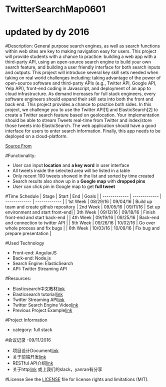 # TwitterSearchMap0601
# updated by dy 2016
#Description:
General purpose search engines, as well as search functions within web sites are key to making navigation easy for users. This project will provide students with a chance to practice: building a web app with a third-party API, using an open-source search engine to build your own search feature, and building a user friendly interface for both search inputs and outputs.
This project will introduce several key skill sets needed when taking on real world challenges including: taking advantage of the power of open-source software and third-party APIs (e.g., Twitter API, Google API, Yelp API), front-end coding in Javascript, and deployment of an app to cloud infrastructure. As demand increases for full stack engineers, every software engineers should expand their skill sets into both the front and back end. This project provides a chance to practice both sides.
In this project, we challenge you to use the Twitter API[1] and ElasticSearch[2] to create a Twitter search feature based on geolocation. Your implementation should be able to stream Tweets real-time from Twitter and index/store those tweets into ElasticSearch. The web application should have a good interface for users to enter search information. Finally, this app needs to be deployed on a cloud-platform.

[Source From](https://www.bittiger.io/microproject/PfjuwSHuGjQJpsF6h)

#Functionality:
- User can input **location** and **a key word** in user interface
- All tweets inside the selected area will be listed in a table
- Only recent 100 tweets showed in the list and sorted by time created
- Search results also show up in a **Google map** with **dropped pins**
- User can click pin in Google map to get **full tweet**


#Time Schedule
| Stage | Start  | End | Goals |
| ------------- | ------------- | ------------- | ------------- |
| 1st Week | 08/29/16  | 09/04/16 | Build up team and create github repository
| 2nd Week | 09/05/16  | 09/11/16 | Set up environment and start front-end|
| 3th Week | 09/12/16  | 09/18/16  | Finish front-end and start back-end |
| 4th Week | 09/19/16  | 09/25/16 | Back-end and connection to twitter API  |
| 5th Week | 09/26/16  | 10/02/16 | Go over whole process and fix bugs |
| 6th Week | 10/03/16  | 10/09/16 | Fix bug and prepare presentation |

#Used Technology
- Front-end: AngularJS
- Back-end: Node.js
- Search Engine: ElasticSearch
- API: Twitter Streaming API

#Resources:
- Elasticsearch中文教材[link](http://es.xiaoleilu.com/010_Intro/00_README.html)
- Elasticsearch tutorial[link](http://joelabrahamsson.com/elasticsearch-101/)
- Twitter Streaming API[link](https://dev.twitter.com/streaming/overview)
- Twitter Search Engine Video[link](https://www.bittiger.io/classpage/CXF82bcv52sn3osEa)
- Previous Project Example[link](https://github.com/BitTigerInst/ElasticSearch)

#Project Information
- category: full stack

#会议记录
-09/11/2016
- 项目设计Document[link](https://docs.google.com/document/d/1T9iq92_rfjaOUy3k12jiGXMbmwLh-Udvub59ASkGh6Y/edit)
- 关于前端开发[link](http://www.1point3acres.com/bbs/thread-104335-1-1.html)
- RESTful API介绍[link](https://www.zhihu.com/question/28557115)
- 关于http[link](http://download.csdn.net/detail/u013998657/9418970) 或上我们的slack，yanran有分享

#License
See the [LICENSE](https://opensource.org/licenses/MIT) file for license rights and limitations (MIT).

